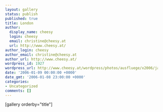 ```yaml
---
layout: gallery
status: publish
published: true
title: London
author:
  display_name: cheesy
  login: cheesy
  email: christine@cheesy.at
  url: http://www.cheesy.at/
author_login: cheesy
author_email: christine@cheesy.at
author_url: http://www.cheesy.at/
wordpress_id: 1927
wordpress_url: http://www.cheesy.at/wordpress/photos/ausfluege/x2006/jaenner-2006/
date: '2006-01-09 00:00:00 +0000'
date_gmt: '2006-01-08 23:00:00 +0000'
categories:
- Uncategorized
comments: []
---
```

[gallery orderby="title"]

